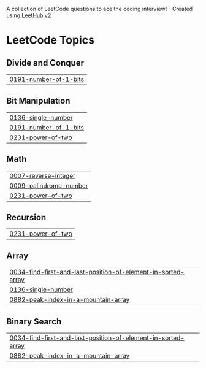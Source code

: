 A collection of LeetCode questions to ace the coding interview! - Created using [LeetHub v2](https://github.com/arunbhardwaj/LeetHub-2.0)
<!---LeetCode Topics Start-->
# LeetCode Topics
## Divide and Conquer
|  |
| ------- |
| [0191-number-of-1-bits](https://github.com/Harsh-Vardhan-Upadhyay/DSA/tree/master/0191-number-of-1-bits) |
## Bit Manipulation
|  |
| ------- |
| [0136-single-number](https://github.com/Harsh-Vardhan-Upadhyay/DSA/tree/master/0136-single-number) |
| [0191-number-of-1-bits](https://github.com/Harsh-Vardhan-Upadhyay/DSA/tree/master/0191-number-of-1-bits) |
| [0231-power-of-two](https://github.com/Harsh-Vardhan-Upadhyay/DSA/tree/master/0231-power-of-two) |
## Math
|  |
| ------- |
| [0007-reverse-integer](https://github.com/Harsh-Vardhan-Upadhyay/DSA/tree/master/0007-reverse-integer) |
| [0009-palindrome-number](https://github.com/Harsh-Vardhan-Upadhyay/DSA/tree/master/0009-palindrome-number) |
| [0231-power-of-two](https://github.com/Harsh-Vardhan-Upadhyay/DSA/tree/master/0231-power-of-two) |
## Recursion
|  |
| ------- |
| [0231-power-of-two](https://github.com/Harsh-Vardhan-Upadhyay/DSA/tree/master/0231-power-of-two) |
## Array
|  |
| ------- |
| [0034-find-first-and-last-position-of-element-in-sorted-array](https://github.com/Harsh-Vardhan-Upadhyay/DSA/tree/master/0034-find-first-and-last-position-of-element-in-sorted-array) |
| [0136-single-number](https://github.com/Harsh-Vardhan-Upadhyay/DSA/tree/master/0136-single-number) |
| [0882-peak-index-in-a-mountain-array](https://github.com/Harsh-Vardhan-Upadhyay/DSA/tree/master/0882-peak-index-in-a-mountain-array) |
## Binary Search
|  |
| ------- |
| [0034-find-first-and-last-position-of-element-in-sorted-array](https://github.com/Harsh-Vardhan-Upadhyay/DSA/tree/master/0034-find-first-and-last-position-of-element-in-sorted-array) |
| [0882-peak-index-in-a-mountain-array](https://github.com/Harsh-Vardhan-Upadhyay/DSA/tree/master/0882-peak-index-in-a-mountain-array) |
<!---LeetCode Topics End-->